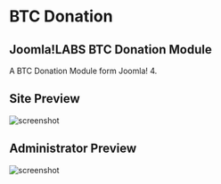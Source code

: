 BTC Donation
====================

Joomla!LABS BTC Donation Module
---------------------

A BTC Donation Module form Joomla! 4.


Site Preview
---------------------
![screenshot](https://user-images.githubusercontent.com/906604/89705821-a06ff100-d960-11ea-8c05-53c6046171b2.png "Joomla!LABS BTC Donation Module Site Screenshot")

Administrator Preview
---------------------
![screenshot](https://user-images.githubusercontent.com/906604/89705830-b2519400-d960-11ea-875a-f6f56814730c.png "Joomla!LABS BTC Donation Module Administrator Screenshot")
